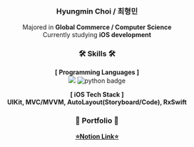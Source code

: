 <div align="center">
  
###  Hyungmin Choi / 최형민
Majored in **Global Commerce / Computer Science**<br> Currently studying **iOS development**<br>

### 🛠️ Skills 🛠️
**[ Programming Languages ]**<br>
<img src="https://img.shields.io/badge/swift-F05138?style=for-the-badge&logo=swift&logoColor=white"> 
![python badge](https://img.shields.io/badge/-PYTHON-%23F7DF1E?style=for-the-badge&logo=Python&logoColor=white&color=3776AB)

**[ iOS Tech Stack ]**<br>
**UIKit, MVC/MVVM, AutoLayout(Storyboard/Code), RxSwift**

### 📖 Portfolio 📖
[**⭐️Notion Link⭐️**](https://organized-elderberry-847.notion.site/Hyungmin-Choi-9f148718e3264f65a03a377eb6d9bcaa)

</div>
